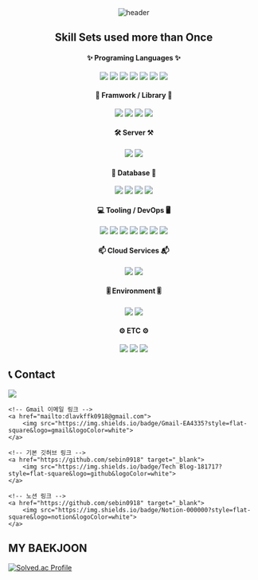 <!-- ## Hi there 👋 -->
<!--
**sebin0918/sebin0918** is a ✨ _special_ ✨ repository because its `README.md` (this file) appears on your GitHub profile.
Here are some ideas to get you started:

- 🔭 I’m currently working on ...
- 🌱 I’m currently learning ...
- 👯 I’m looking to collaborate on ...
- 🤔 I’m looking for help with ...
- 💬 Ask me about ...
- 📫 How to reach me: ...
- 😄 Pronouns: ...
- ⚡ Fun fact: ...
-->

<div align="center">
    <img src="https://capsule-render.vercel.app/api?type=Waving&color=auto&height=300&section=header&text=Sebin%20Github&desc=welcome%20junior%20developer%20Github&descSize=30&fontSize=90&fontColor=#ffffff&fontAlignY=60&desc=Desc&descAlignY=20" alt="header">
</div>

## <div align="center">Skill Sets used more than Once</div>
#### <div align="center">✨ Programing Languages ✨</div>
<div align="center">
    <img src="https://img.shields.io/badge/Java-007396?style=flat-square&logo=java&logoColor=white"> 
    <img src="https://img.shields.io/badge/JavaScript-F7DF1E?style=flat-square&logo=javascript&logoColor=black">
    <img src="https://img.shields.io/badge/Python-3776AB?style=flat-square&logo=python&logoColor=white"> 
    <img src="https://img.shields.io/badge/HTML5-E34F26?style=flat-square&logo=html5&logoColor=white"> 
    <img src="https://img.shields.io/badge/CSS-1572B6?style=flat-square&logo=css3&logoColor=white"> 
    <img src="https://img.shields.io/badge/C-A8B9CC?style=flat-square&logo=c&logoColor=black"> 
    <img src="https://img.shields.io/badge/XML-005FAD?style=flat-square&logo=xml&logoColor=white"> 
</div>

#### <div align="center">📌 Framwork / Library 📌</div>
<div align="center">
    <img src="https://img.shields.io/badge/Spring-6DB33F?style=flat-square&logo=spring&logoColor=white"> 
    <img src="https://img.shields.io/badge/Spring Boot-6DB33F?style=flat-square&logo=spring boot&logoColor=white"> 
    <img src="https://img.shields.io/badge/Andoid-34A853?style=flat-square&logo=android&logoColor=white">
    <img src="https://img.shields.io/badge/React-61DAFB?style=flat-square&logo=react&logoColor=black">
</div>

#### <div align="center">🛠 Server ⚒</div> 
<div align="center">
    <img src="https://img.shields.io/badge/Apache Tomcat-F8DC75?style=flat-square&logo=apachetomcat&logoColor=black">
    <img src="https://img.shields.io/badge/Nginx-009639?style=flat-square&logo=nginx&logoColor=white">
</div>

#### <div align="center">📁 Database 📂</div>
<div align="center">
    <img src="https://img.shields.io/badge/MySQL-4479A1?style=flat-square&logo=mysql&logoColor=white"> 
    <img src="https://img.shields.io/badge/MariaDB-F80000?style=flat-square&logo=mariadb&logoColor=white">
    <img src="https://img.shields.io/badge/H2-004F9F?style=flat-square&logo=h2&logoColor=white">
    <img src="https://img.shields.io/badge/Redis-FF4438?style=flat-square&logo=redis&logoColor=white">
</div>

#### <div align="center">💻 Tooling / DevOps 🖥</div>
<div align= "center">
    <img src="https://img.shields.io/badge/GitHub-181717?style=flat-square&logo=github&logoColor=white">
    <img src="https://img.shields.io/badge/GitHub Actions-2088FF?style=flat-square&logo=githubactions&logoColor=white">
    <img src="https://img.shields.io/badge/Docker-2496ED?style=flat-square&logo=Docker&logoColor=white">
    <img src="https://img.shields.io/badge/Visual Studio Code-007ACC?style=flat-square&logo=visual studio code&logoColor=white">
    <img src="https://img.shields.io/badge/Intellij idea-000000?style=flat-square&logo=intellij idea&logoColor=white">
    <img src="https://img.shields.io/badge/Eclipse-2C2255?style=flat-square&logo=eclipse ide&logoColor=white">
    <img src="https://img.shields.io/badge/Andoid Studio-3DDC84?style=flat-square&logo=android studio&logoColor=white">
</div>

#### <div align="center">📫 Cloud Services 📬</div>
<div align="center">
    <img src="https://img.shields.io/badge/AWS EC2-FF9900?style=flat-square&logo=amazon ec2&logoColor=white">
    <img src="https://img.shields.io/badge/AWS VPC-232F3E?style=flat-square&logo=amazon&logoColor=white">
</div>

#### <div align="center">🎚 Environment 🎚</div>
<div align="center">
    <img src="https://img.shields.io/badge/Linux-FCC624?style=flat-square&logo=linux&logoColor=black">
    <img src="https://img.shields.io/badge/Node.js-5FA04E?style=flat-square&logo=node.js&logoColor=white">
</div>

#### <div align="center">⚙ ETC ⚙</div>
<div align="center">
    <img src="https://img.shields.io/badge/Notion-000000?style=flat-square&logo=notion&logoColor=white">
    <img src="https://img.shields.io/badge/Figma-F24E1E?style=flat-square&logo=figma&logoColor=white">
    <img src="https://img.shields.io/badge/ERD Cloud-000000?style=flat-square&logo=erdcloud&logoColor=white">
</div>


## 📞 Contact
<div>
    <!-- Naver 이메일 링크 -->
    <a href="mailto:sebin0918@naver.com">
        <img src="https://img.shields.io/badge/Naver-03C75A?style=flat-square&logo=naver&logoColor=white">
    </a>
    
    <!-- Gmail 이메일 링크 -->
    <a href="mailto:dlavkffk0918@gmail.com">
        <img src="https://img.shields.io/badge/Gmail-EA4335?style=flat-square&logo=gmail&logoColor=white">
    </a>

    <!-- 기본 깃허브 링크 -->
    <a href="https://github.com/sebin0918" target="_blank">
        <img src="https://img.shields.io/badge/Tech Blog-181717?style=flat-square&logo=github&logoColor=white">
    </a>

    <!-- 노션 링크 -->
    <a href="https://github.com/sebin0918" target="_blank">
        <img src="https://img.shields.io/badge/Notion-000000?style=flat-square&logo=notion&logoColor=white">
    </a>
</div>


<!-- https://github.com/kyechan99/capsule-render?tab=readme-ov-file#how-to-use -->
## MY BAEKJOON
<div >
  <a href="https://solved.ac/sebin0918/">
    <img src="http://mazassumnida.wtf/api/v2/generate_badge?boj=sebin0918" alt="Solved.ac Profile" />
  </a>
</div>
